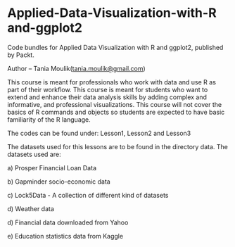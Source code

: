 # Applied-Data-Visualization-with-R and-ggplot2

Code bundles for Applied Data Visualization with R and ggplot2, published by Packt.

Author – Tania Moulik(tania.moulik@gmail.com)

This course is meant for professionals who work with data and use R as part of their workflow. This course is meant for students who want to extend and enhance their data analysis skills by adding complex and informative, and professional visualizations. This course will not cover the basics of R commands and objects so students are expected to have basic familiarity of the R language.

The codes can be found under: Lesson1, Lesson2 and Lesson3

The datasets used for this lessons are to be found in the directory data. The datasets used are:

a) Prosper Financial Loan Data

b) Gapminder socio-economic data

c) Lock5Data - A collection of different kind of datasets

d) Weather data

d) Financial data downloaded from Yahoo

e) Education statistics data from Kaggle
